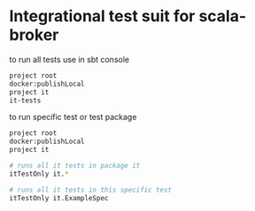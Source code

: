 # Integrational test suit for scala-broker

to run all tests use in sbt console

```bash
project root
docker:publishLocal
project it
it-tests
```

to run specific test or test package

```bash
project root
docker:publishLocal
project it

# runs all it tests in package it
itTestOnly it.*

# runs all it tests in this specific test
itTestOnly it.ExampleSpec
```


